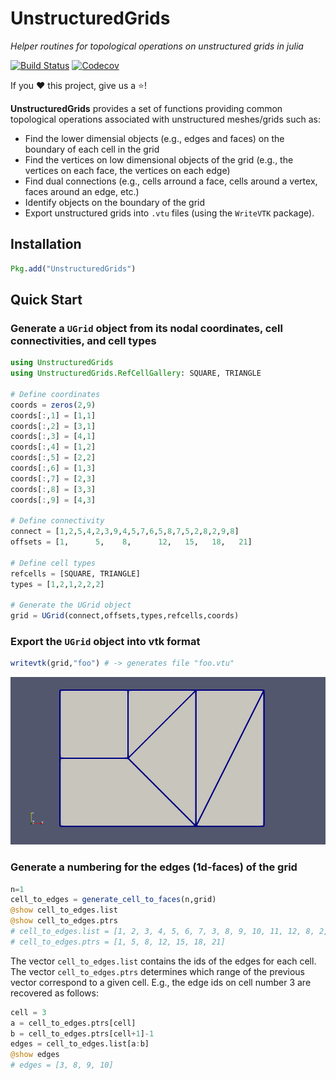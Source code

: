 # UnstructuredGrids

*Helper routines for topological operations on unstructured grids in julia*

[![Build Status](https://travis-ci.com/lssc-team/UnstructuredGrids.jl.svg?branch=master)](https://travis-ci.com/lssc-team/UnstructuredGrids.jl)
[![Codecov](https://codecov.io/gh/lssc-team/UnstructuredGrids.jl/branch/master/graph/badge.svg)](https://codecov.io/gh/lssc-team/UnstructuredGrids.jl)

If you ❤️ this project, give us a ⭐️!

**UnstructuredGrids** provides a set of functions providing common topological operations associated with unstructured meshes/grids such as:

- Find the lower dimensial objects (e.g., edges and faces) on the boundary of each cell in the grid
- Find the vertices on low dimensional objects of the grid (e.g., the vertices on each face, the vertices on each edge)
- Find dual connections (e.g., cells arround a face, cells around a vertex, faces around an edge, etc.)
- Identify objects on the boundary of the grid
- Export unstructured grids into `.vtu` files (using the `WriteVTK` package).

## Installation

```julia
Pkg.add("UnstructuredGrids")
```
## Quick Start

### Generate a `UGrid` object from its nodal coordinates, cell connectivities, and cell types

```julia
using UnstructuredGrids
using UnstructuredGrids.RefCellGallery: SQUARE, TRIANGLE

# Define coordinates
coords = zeros(2,9)
coords[:,1] = [1,1]
coords[:,2] = [3,1]
coords[:,3] = [4,1]
coords[:,4] = [1,2]
coords[:,5] = [2,2]
coords[:,6] = [1,3]
coords[:,7] = [2,3]
coords[:,8] = [3,3]
coords[:,9] = [4,3]

# Define connectivity
connect = [1,2,5,4,2,3,9,4,5,7,6,5,8,7,5,2,8,2,9,8]
offsets = [1,      5,    8,      12,   15,   18,   21]

# Define cell types
refcells = [SQUARE, TRIANGLE]
types = [1,2,1,2,2,2]

# Generate the UGrid object
grid = UGrid(connect,offsets,types,refcells,coords)

```

### Export the `UGrid` object into vtk format

```julia
writevtk(grid,"foo") # -> generates file "foo.vtu" 
```

![](assets/grid.png)

### Generate a numbering for the edges (1d-faces) of the grid

```julia
n=1
cell_to_edges = generate_cell_to_faces(n,grid)
@show cell_to_edges.list
@show cell_to_edges.ptrs
# cell_to_edges.list = [1, 2, 3, 4, 5, 6, 7, 3, 8, 9, 10, 11, 12, 8, 2, 13, 11, 7, 14, 13]
# cell_to_edges.ptrs = [1, 5, 8, 12, 15, 18, 21]
```
The vector `cell_to_edges.list` contains the ids of the edges for each cell. The vector `cell_to_edges.ptrs` determines which range of the previous vector correspond to a given cell. E.g., the edge ids on cell number 3 are recovered as follows:
```julia
cell = 3
a = cell_to_edges.ptrs[cell]
b = cell_to_edges.ptrs[cell+1]-1
edges = cell_to_edges.list[a:b]
@show edges
# edges = [3, 8, 9, 10]
```





